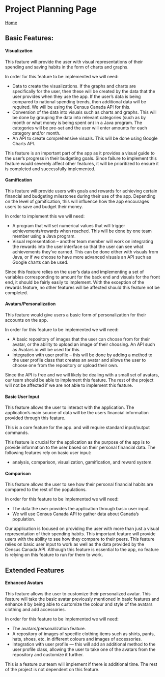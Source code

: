 # Project Planning Page
[Home](README.md)    

## Basic Features:

#### Visualization
This feature will provide the user with visual representations of their spending and saving habits in the form of charts and graphs.     

In order for this feature to be implemented we will need:
  *  Data to create the visualizations. If the graphs and charts are specifically for the user, then these will be created by the data that the user provides when they use the app. If the user’s data is being compared to national spending trends, then additional data will be required. We will be using the Census Canada API for this.     
  *  Conversion of the data into visuals such as charts and graphs. This will be done by grouping the data into relevant categories (such as by month or what money is being spent on) in a Java program. The categories will be pre-set and the user will enter amounts for each category and/or month.
  *  An API to create comprehensive visuals. This will be done using Google Charts API.    

This feature is an important part of the app as it provides a visual guide to the user’s progress in their budgeting goals. Since failure to implement this feature would severely affect other features, it will be prioritized to ensure it is completed and successfully implemented.   


#### Gamification
This feature will provide users with goals and rewards for achieving certain financial and budgeting milestones during their use of the app. Depending on the level of gamification, this will influence how the app encourages users to save and budget their money.    

In order to implement this we will need:    
  *  A program that will set numerical values that will trigger achievements/rewards when reached. This will be done by one team member using a Java program.      
  *  Visual representation – another team member will work on integrating the rewards into the user interface so that the user can see what achievements they’ve earned. This can be done either with visuals from Java, or if we choose to have more advanced visuals an API such as Google charts can be used.         

Since this feature relies on the user’s data and implementing a set of variables corresponding to amount for the back end and visuals for the front end, it should be fairly easily to implement. With the exception of the rewards feature, no other features will be affected should this feature not be completed.    


#### Avatars/Personalization
This feature would give users a basic form of personalization for their accounts on the app.    

In order for this feature to be implemented we will need:    
  *  A basic repository of images that the user can choose from for their avatar, or the ability to upload an image of their choosing. An API such as Avatars.io will be used for this.     
  *  Integration with user profile – this will be done by adding a method to the user profile class that creates an avatar and allows the user to choose one from the repository or upload their own.       

Since the API is free and we will likely be dealing with a small set of avatars, our team should be able to implement this feature. The rest of the project will not be affected if we are not able to implement this feature.    


#### Basic User Input 
This feature allows the user to interact with the application. The application’s main source of data will be the users financial information provided through this feature.

This is a core feature for the app. and will require standard input/output commands.   

This feature is crucial for the application as the purpose of the app is to provide information to the user based on their personal financial data. The following features rely on basic user input:    
  *  analysis, comparison, visualization, gamification, and reward system.       


#### Comparison
This feature allows the user to see how their personal financial habits are compared to the rest of the populations.    

In order for this feature to be implemented we will need:    
  *  The data the user provides the application through basic user input.       
  *  We will use Census Canada API to gather data about Canada’s population.       

Our application is focused on providing the user with more than just a visual representation of their spending habits. This important feature will provide users with the ability to see how they compare to their peers. This feature relies on basic user input to work as well as the data provided by the Census Canada API. Although this feature is essential to the app, no feature is relying on this feature to run for them to work.      
      

## Extended Features

#### Enhanced Avatars 
This feature allows the user to customize their personalized avatar. This feature will take the basic avatar previously mentioned in basic features and enhance it by being able to customize the colour and style of the avatars clothing and add accessories.   

In order for this feature to be implemented we will need:    
  *  The avatars/personalization feature.     
  *  A repository of images of specific clothing items such as shirts, pants, hats, shoes, etc. in different colours and images of accessories.      
  *  Integration with user profile — this will add an additional method to the user profile class, allowing the user to take one of the avatars from the repository and customize it further.       

This is a feature our team will implement if there is additional time. The rest of the project is not dependent on this feature.
